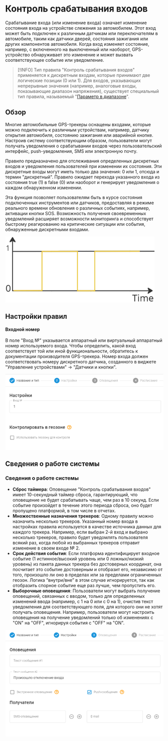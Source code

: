 # Контроль срабатывания входов

Срабатывание входа (или изменение входа) означает изменение состояния входа на устройстве слежения за автомобилем. Этот вход может быть подключен к различным датчикам или переключателям в автомобиле, таким как датчики дверей, состояния зажигания или других компонентов автомобиля. Когда вход изменяет состояние, например, с включенного на выключенный или наоборот, GPS-устройство обнаруживает это изменение и может вызвать соответствующее событие или уведомление.

> [!INFO]
> Тип правила "Контроль срабатывания входов" применяется к дискретным входам, которые принимают две логические позиции (0 или 1). Для входов, указывающих непрерывные значения (например, аналоговые входы, показывающие диапазон напряжения), существует специальный тип правила, называемый "[Параметр в диапазоне](../page-6b8c1812-5d55-400a-bd40-0d75bf4dbe75/page-bbc301e1-b5ee-476f-a84d-b558c8b40874.md)".

## Обзор

Многие автомобильные GPS-трекеры оснащены входами, которые можно подключить к различным устройствам, например, датчику открытия автомобиля, состоянию зажигания или аварийной кнопке. Настроив систему соответствующим образом, пользователи могут получать уведомления о срабатывании входов через пользовательский интерфейс, push-уведомления, SMS или электронную почту.

Правило предназначено для отслеживания определенных дискретных входов и уведомления пользователей при изменении их состояния. Эти дискретные входы могут иметь только два значения: 0 или 1, отсюда и термин "дискретный". Правило ожидает перехода указанного входа из состояния true (1) в false (0) или наоборот и генерирует уведомления о каждом обнаруженном изменении.

Эта функция позволяет пользователям быть в курсе состояния подключенных инструментов или датчиков, предоставляя в режиме реального времени обновления о различных событиях, например, активации кнопки SOS. Возможность получения своевременных уведомлений расширяет возможности мониторинга и способствует быстрому реагированию на критические ситуации или события, обнаруженные дискретными входами.

![image-20240805-213834.png](attachments/image-20240805-213834.png)

## Настройки правил

#### Входной номер

В поле "Вход №" указывается аппаратный или виртуальный аппаратный номер используемого входа. Чтобы определить, какой вход соответствует той или иной функциональности, обратитесь к документации производителя GPS-трекера. Номер входа должен соответствовать номеру дискретного датчика, созданного в виджете "Управление устройствами" → "Датчики и кнопки".

![image-20241030-085414.png](attachments/image-20241030-085414.png)

## Сведения о работе системы

### Сведения о работе системы

- **Сброс таймера**: Оповещение "Контроль срабатывания входов" имеет 10-секундный таймер сброса, гарантирующий, что оповещение не будет срабатывать чаще, чем раз в 10 секунд. Если событие произойдет в течение этого периода сброса, оно будет пропущено платформой, в том числе в отчетах.
- **Множественные назначения трекеров**: Одному правилу можно назначить несколько трекеров. Указанный номер входа в настройках правила используется в качестве источника данных для каждого трекера. Например, если выбран 2-й вход и выбрано несколько трекеров, правило будет уведомлять пользователя всякий раз, когда любой из выбранных трекеров отправит изменение в своем входе № 2.
- **Срок действия события**: Если платформа идентифицирует входное событие (1 истинное/высокий уровень или 0 ложных/низкий уровень) из пакета данных трекера без достоверных координат, она посчитает это событие достоверным и отобразит его, независимо от того, произошло ли оно в пределах или за пределами ограниченных геозон. Логика “внутри/вне” в этом случае игнорируется, так как отобразить спорное событие еще раз лучше, чем пропустить его.
- **Выборочные оповещения**: Пользователи могут выбрать получение оповещений, связанных с вводом, только для определенных изменений ввода (например, с 1 на 0 или с 0 на 1), очистив текст уведомления для соответствующего поля, для которого они не хотят получать оповещения. Например, пользователи могут настроить оповещения на получение уведомлений только об изменениях с "ON" на "OFF", игнорируя события с "OFF" на "ON".

![image-20241030-085537.png](attachments/image-20241030-085537.png)